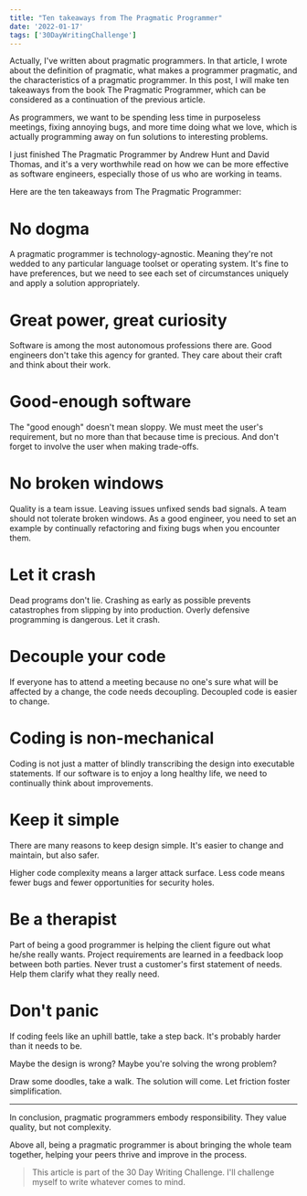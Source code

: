 ```yaml
---
title: "Ten takeaways from The Pragmatic Programmer"
date: '2022-01-17'
tags: ['30DayWritingChallenge']
---
```


Actually, I've written about pragmatic programmers. In that article, I wrote about the definition of pragmatic, what makes a programmer pragmatic, and the characteristics of a pragmatic programmer. In this post, I will make ten takeaways from the book The Pragmatic Programmer, which can be considered as a continuation of the previous article.

As programmers, we want to be spending less time in purposeless meetings, fixing annoying bugs, and more time doing what we love, which is actually programming away on fun solutions to interesting problems.

I just finished The Pragmatic Programmer by Andrew Hunt and David Thomas, and it's a very worthwhile read on how we can be more effective as software engineers, especially those of us who are working in teams.

Here are the ten takeaways from The Pragmatic Programmer:

# No dogma

A pragmatic programmer is technology-agnostic. Meaning they're not wedded to any particular language toolset or operating system. It's fine to have preferences, but we need to see each set of circumstances uniquely and apply a solution appropriately.

# Great power, great curiosity

Software is among the most autonomous professions there are. Good engineers don't take this agency for granted. They care about their craft and think about their work.

# Good-enough software

The "good enough" doesn't mean sloppy. We must meet the user's requirement, but no more than that because time is precious. And don't forget to involve the user when making trade-offs.

# No broken windows

Quality is a team issue. Leaving issues unfixed sends bad signals. A team should not tolerate broken windows. As a good engineer, you need to set an example by continually refactoring and fixing bugs when you encounter them.

# Let it crash

Dead programs don't lie. Crashing as early as possible prevents catastrophes from slipping by into production. Overly defensive programming is dangerous. Let it crash.

# Decouple your code

If everyone has to attend a meeting because no one's sure what will be affected by a change, the code needs decoupling. Decoupled code is easier to change.

# Coding is non-mechanical

Coding is not just a matter of blindly transcribing the design into executable statements. If our software is to enjoy a long healthy life, we need to continually think about improvements.

# Keep it simple

There are many reasons to keep design simple. It's easier to change and maintain, but also safer.

Higher code complexity means a larger attack surface. Less code means fewer bugs and fewer opportunities for security holes.

# Be a therapist

Part of being a good programmer is helping the client figure out what he/she really wants. Project requirements are learned in a feedback loop between both parties. Never trust a customer's first statement of needs. Help them clarify what they really need.

# Don't panic

If coding feels like an uphill battle, take a step back. It's probably harder than it needs to be.

Maybe the design is wrong? Maybe you're solving the wrong problem?

Draw some doodles, take a walk. The solution will come. Let friction foster simplification.

---

In conclusion, pragmatic programmers embody responsibility. They value quality, but not complexity.

Above all, being a pragmatic programmer is about bringing the whole team together, helping your peers thrive and improve in the process.

> This article is part of the 30 Day Writing Challenge. I'll challenge myself to write whatever comes to mind.
